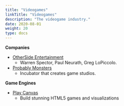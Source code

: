 ```yaml
---
title: "Videogames"
linkTitle: "Videogames"
description: "The videogame industry."
date: 2020-08-01
weight: 20
type: docs
---
```

**Companies**
* [OtherSide Entertainment](https://otherside-e.com/)
  * Warren Spector, Paul Neurath, Greg LoPiccolo.
* [Probably Monsters](https://www.probablymonsters.com/)
  * Incubator that creates game studios.

**Game Engines**
* [Play Canvas](https://playcanvas.com/)
  * Build stunning HTML5 games and visualizations
